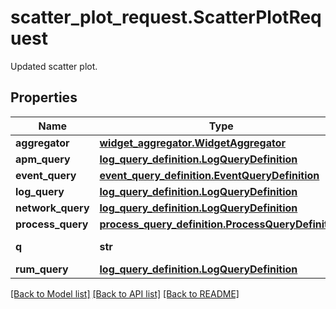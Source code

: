 # scatter_plot_request.ScatterPlotRequest

Updated scatter plot.
## Properties
Name | Type | Description | Notes
------------ | ------------- | ------------- | -------------
**aggregator** | [**widget_aggregator.WidgetAggregator**](WidgetAggregator.md) |  | [optional] 
**apm_query** | [**log_query_definition.LogQueryDefinition**](LogQueryDefinition.md) |  | [optional] 
**event_query** | [**event_query_definition.EventQueryDefinition**](EventQueryDefinition.md) |  | [optional] 
**log_query** | [**log_query_definition.LogQueryDefinition**](LogQueryDefinition.md) |  | [optional] 
**network_query** | [**log_query_definition.LogQueryDefinition**](LogQueryDefinition.md) |  | [optional] 
**process_query** | [**process_query_definition.ProcessQueryDefinition**](ProcessQueryDefinition.md) |  | [optional] 
**q** | **str** | Query definition. | [optional] 
**rum_query** | [**log_query_definition.LogQueryDefinition**](LogQueryDefinition.md) |  | [optional] 

[[Back to Model list]](README.md#documentation-for-models) [[Back to API list]](README.md#documentation-for-api-endpoints) [[Back to README]](README.md)


